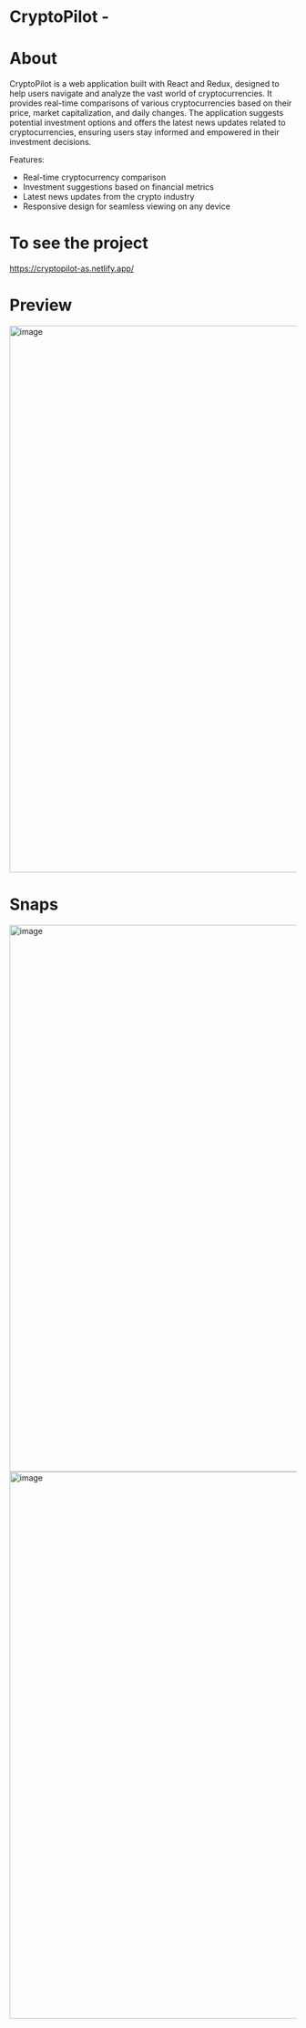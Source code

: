 # CryptoPilot - 
# About

CryptoPilot is a web application built with React and Redux, designed to help users navigate and analyze the vast world of cryptocurrencies. It provides real-time comparisons of various cryptocurrencies based on their price, market capitalization, and daily changes. The application suggests potential investment options and offers the latest news updates related to cryptocurrencies, ensuring users stay informed and empowered in their investment decisions.

Features:

- Real-time cryptocurrency comparison
- Investment suggestions based on financial metrics
- Latest news updates from the crypto industry
- Responsive design for seamless viewing on any device

# To see the project

https://cryptopilot-as.netlify.app/

# Preview

<img width="959" alt="image" src="https://github.com/123Akshat/Cryptopilot/assets/103346687/a0aee5f9-0e0b-4101-9644-8c2f982e4919">

# Snaps

<img width="959" alt="image" src="https://github.com/123Akshat/Cryptopilot/assets/103346687/03e53162-7a35-415e-9f39-b53138921d85">

<img width="959" alt="image" src="https://github.com/123Akshat/Cryptopilot/assets/103346687/8c6a5211-3bf4-483f-9642-cda2d7bfcb91">



